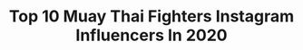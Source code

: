 ---
title: Top 10 Muay Thai Fighters Instagram Influencers In 2020
description: >-
  Find top muay thai fighters Instagram influencers in 2020. Most popular hashtags: #muaythai #life #k1 #fight.
platform: Instagram
profiles:
  - username: "samuelbark"
    fullname: >-
      Sammon Decker
    location: "Sweden"
    followers: 13381
    engagement: 732
    commentsToLikes: 0.031679
    id: ck0u0dp1ptgwl0i19n10ujqkv
    verified: false
    hashtags: "#30yearsold, #sweden, #live, #to"
  - username: "liliandikmans"
    fullname: >-
      Lilian Dikmans
    location: "Australia"
    followers: 57835
    engagement: 214
    commentsToLikes: 0.024792
    id: ck0w3psopun9k0i19i8ai76uk
    verified: false
    hashtags: "#theiconicsport, #18yearsold, #perth, #sp"
  - username: "stmhe"
    fullname: >-
      
    location: "Australia"
    followers: 13878
    engagement: 1806
    commentsToLikes: 0.015233
    id: ck55jxb48xzg80i116ce14j49
    verified: false
    hashtags: "#elbow, #worldcuo, #fit, #champagne"
  - username: "cajaiba_phuketfightclub"
    fullname: >-
      Luis Cajaiba
    location: "Brazil"
    followers: 9341
    engagement: 916
    commentsToLikes: 0.011779
    id: ck5zj1892gr8y0i14ys60g8bf
    verified: false
    hashtags: "#hard, #ring, #muaythai, #brasil"
  - username: "superlek789"
    fullname: >-
      🇹🇭🥊👊SUPERLEK KIATMOO 9🥊👊🇹🇭
    location: ""
    followers: 43550
    engagement: 264
    commentsToLikes: 0.006497
    id: ck5c6flvg5c4q0i11u4isucko
    verified: false
    hashtags: "#save"
  - username: "daniella_shoot"
    fullname: >-
      daniella❤️shutov
    location: ""
    followers: 52910
    engagement: 737
    commentsToLikes: 0.023809
    id: ck8tcmf40zxdh0j78yptvq0yc
    verified: false
    hashtags: "#muaythai, #glory, #fightlive, #athleteslife"
  - username: "garethworthington"
    fullname: >-
      Gareth Worthington
    location: "Thailand"
    followers: 81379
    engagement: 140
    commentsToLikes: 0.012600
    id: ck15tg0vbhwe10i19fr4q8vf8
    verified: false
    hashtags: "#details, #sundayselfie, #authorsofinstagram, #switzerland"
  - username: "katfreemanfitness"
    fullname: >-
      Kat Freeman
    location: "United Kingdom"
    followers: 46604
    engagement: 133
    commentsToLikes: 0.139587
    id: ck5q1qclgc95v0i119iw1w2su
    verified: false
    hashtags: "#newhobby, #pullups, #catchflights, #nahimjoking"
  - username: "hansmolenkamp"
    fullname: >-
      Hans Molenkamp
    location: "United States"
    followers: 163568
    engagement: 225
    commentsToLikes: 0.072148
    id: ck134doy1vxsz0i19qjgcofx0
    verified: true
    hashtags: "#quarantine, #stayhome, #crushquarantine, #muaythai"
  - username: "emersonfalcaovieira"
    fullname: >-
      Emerson Falcão
    location: "Thailand"
    followers: 29209
    engagement: 266
    commentsToLikes: 0.019503
    id: ck15q85h61jxh0i19i46r4zbj
    verified: false
    hashtags: "#thomazbarcellosnutri, #dutchkickboxing, #muaythai, #k1"
---